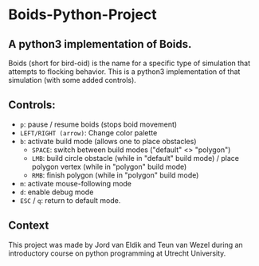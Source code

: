 # Boids-Python-Project

## A python3 implementation of Boids. 

Boids (short for bird-oid) is the name for a specific type of simulation that attempts to flocking behavior. This is a python3 implementation of that simulation (with some added controls).

## Controls:

- `p`: pause / resume boids (stops boid movement)
- `LEFT/RIGHT (arrow)`: Change color palette
- `b`: activate build mode (allows one to place obstacles)
  - `SPACE`: switch between build modes ("default" <> "polygon")
  - `LMB`: build circle obstacle (while in "default" build mode) / place polygon vertex (while in "polygon" build mode)
  - `RMB`: finish polygon (while in "polygon" build mode)
- `m`: activate mouse-following mode
- `d`: enable debug mode
- `ESC` / `q`: return to default mode.

## Context

This project was made by Jord van Eldik and Teun van Wezel during an introductory course on python programming at Utrecht University.
